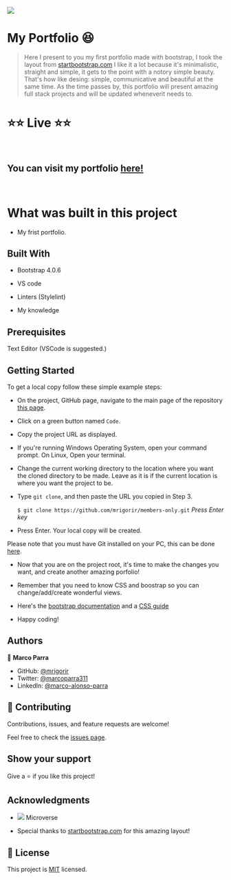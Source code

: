 ![](https://img.shields.io/badge/Microverse-blueviolet)

# My Portfolio :satisfied:

> Here I present to you my first portfolio made with bootstrap, I took the layout from [startbootstrap.com](https://startbootstrap.com/theme/freelancer) I like it a lot because it's minimalistic, straight and simple, it gets to the point with a notory simple beauty. That's how like desing: simple, communicative and beautiful at the same time. As the time passes by, this portfolio will present amazing full stack projects and will be updated wheneverit needs to. 


# :star::star: Live :star::star:

<br>

## You can visit my portfolio [here!](https://mrigorir.github.io/portfolio/)

<br>

# **What was built in this project**

- My frist portfolio.


## Built With

- Bootstrap 4.0.6

- VS code

- Linters (Stylelint)

- My knowledge


## Prerequisites

Text Editor (VSCode is suggested.) 


## Getting Started

To get a local copy follow these simple example steps:

- On the project, GitHub page, navigate to the main page of the repository [this page](https://github.com/mrigorir/portfolio.git).

- Click on a green button named `Code`.

- Copy the project URL as displayed.

- If you're running Windows Operating System, open your command prompt. On Linux, Open your terminal.

- Change the current working directory to the location where you want the cloned directory to be made. Leave as it is if the current location is where you want the project to be.

- Type `git clone`, and then paste the URL you copied in Step 3.<br>

  `$ git clone https://github.com/mrigorir/members-only.git` <em>Press Enter key</em><br>

- Press Enter. Your local copy will be created.

Please note that you must have Git installed on your PC, this can be done [here](https://gist.github.com/derhuerst/1b15ff4652a867391f03).

- Now that you are on the project root, it's time to make the changes you want, and create another amazing porfolio!

- Remember that you need to know CSS and boostrap so you can change/add/create wonderful views. 

- Here's the [bootstrap documentation](https://getbootstrap.com/) and a [CSS guide](https://css-tricks.com/)

- Happy coding!


## Authors

👤 **Marco Parra**

- GitHub: [@mrigorir](https://github.com/mrigorir)
- Twitter: [@marcoparra311](https://twitter.com/marcoparra311)
- LinkedIn: [@marco-alonso-parra](https://www.linkedin.com/in/marco-alonso-parra/)


## 🤝 Contributing

Contributions, issues, and feature requests are welcome!

Feel free to check the [issues page](https://github.com/mrigorir/members-only.git/issues).


## Show your support

Give a ⭐️ if you like this project!


## Acknowledgments

- ![](https://img.shields.io/badge/Microverse-blueviolet) Microverse

- Special thanks to [startbootstrap.com](https://startbootstrap.com/theme/freelancer) for this amazing layout!


## 📝 License

This project is [MIT](https://en.wikipedia.org/wiki/MIT_License) licensed.
